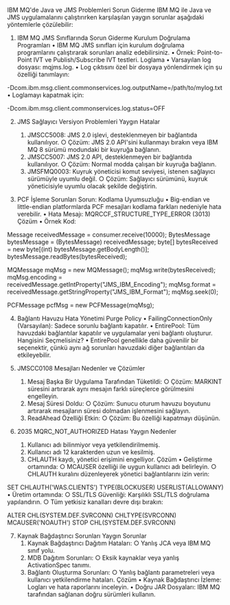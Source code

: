 IBM MQ'de Java ve JMS Problemleri Sorun Giderme
IBM MQ ile Java ve JMS uygulamalarını çalıştırırken karşılaşılan yaygın sorunlar aşağıdaki yöntemlerle çözülebilir:

1. IBM MQ JMS Sınıflarında Sorun Giderme
Kurulum Doğrulama Programları
	• IBM MQ JMS sınıfları için kurulum doğrulama programlarını çalıştırarak sorunları analiz edebilirsiniz.
	• Örnek: Point-to-Point IVT ve Publish/Subscribe IVT testleri.
Loglama
	• Varsayılan log dosyası: mqjms.log.
	• Log çıktısını özel bir dosyaya yönlendirmek için şu özelliği tanımlayın:-Dcom.ibm.msg.client.commonservices.log.outputName=/path/to/mylog.txt
	• Loglamayı kapatmak için:-Dcom.ibm.msg.client.commonservices.log.status=OFF

2. JMS Sağlayıcı Versiyon Problemleri
Yaygın Hatalar
	1. JMSCC5008: JMS 2.0 işlevi, desteklenmeyen bir bağlantıda kullanılıyor.
		○ Çözüm: JMS 2.0 API'sini kullanmayı bırakın veya IBM MQ 8 sürümü modundaki bir kuyruğa bağlanın.
	2. JMSCC5007: JMS 2.0 API, desteklenmeyen bir bağlantıda kullanılıyor.
		○ Çözüm: Normal modda çalışan bir kuyruğa bağlanın.
	3. JMSFMQ0003: Kuyruk yöneticisi komut seviyesi, istenen sağlayıcı sürümüyle uyumlu değil.
		○ Çözüm: Sağlayıcı sürümünü, kuyruk yöneticisiyle uyumlu olacak şekilde değiştirin.

3. PCF İşleme Sorunları
Sorun: Kodlama Uyumsuzluğu
	• Big-endian ve little-endian platformlarda PCF mesajları kodlama farkları nedeniyle hata verebilir.
	• Hata Mesajı: MQRCCF_STRUCTURE_TYPE_ERROR (3013)
Çözüm
	• Örnek Kod:Message receivedMessage = consumer.receive(10000);BytesMessage bytesMessage = (BytesMessage) receivedMessage;byte[] bytesReceived = new byte[(int) bytesMessage.getBodyLength()];bytesMessage.readBytes(bytesReceived);MQMessage mqMsg = new MQMessage();mqMsg.write(bytesReceived);mqMsg.encoding = receivedMessage.getIntProperty("JMS_IBM_Encoding");mqMsg.format = receivedMessage.getStringProperty("JMS_IBM_Format");mqMsg.seek(0);PCFMessage pcfMsg = new PCFMessage(mqMsg);

4. Bağlantı Havuzu Hata Yönetimi
Purge Policy
	• FailingConnectionOnly (Varsayılan): Sadece sorunlu bağlantı kapatılır.
	• EntirePool: Tüm havuzdaki bağlantılar kapatılır ve uygulamalar yeni bağlantı oluşturur.
Hangisini Seçmelisiniz?
	• EntirePool genellikle daha güvenilir bir seçenektir, çünkü aynı ağ sorunları havuzdaki diğer bağlantıları da etkileyebilir.

5. JMSCC0108 Mesajları
Nedenler ve Çözümler
	1. Mesaj Başka Bir Uygulama Tarafından Tüketildi:
		○ Çözüm: MARKINT süresini artırarak aynı mesajın farklı süreçlerce görülmesini engelleyin.
	2. Mesaj Süresi Doldu:
		○ Çözüm: Sunucu oturum havuzu boyutunu artırarak mesajların süresi dolmadan işlenmesini sağlayın.
	3. ReadAhead Özelliği Etkin:
		○ Çözüm: Bu özelliği kapatmayı düşünün.

6. 2035 MQRC_NOT_AUTHORIZED Hatası
Yaygın Nedenler
	1. Kullanıcı adı bilinmiyor veya yetkilendirilmemiş.
	2. Kullanıcı adı 12 karakterden uzun ve kesilmiş.
	3. CHLAUTH kaydı, yönetici erişimini engelliyor.
Çözüm
	• Geliştirme ortamında:
		○ MCAUSER özelliği ile uygun kullanıcı adı belirleyin.
		○ CHLAUTH kuralını düzenleyerek yönetici bağlantılarını izin verin:SET CHLAUTH('WAS.CLIENTS') TYPE(BLOCKUSER) USERLIST(ALLOWANY)
	• Üretim ortamında:
		○ SSL/TLS Güvenliği: Karşılıklı SSL/TLS doğrulama yapılandırın.
		○ Tüm yetkisiz kanalları devre dışı bırakın:ALTER CHL(SYSTEM.DEF.SVRCONN) CHLTYPE(SVRCONN) MCAUSER('NOAUTH') STOP CHL(SYSTEM.DEF.SVRCONN)

7. Kaynak Bağdaştırıcı Sorunları
Yaygın Sorunlar
	1. Kaynak Bağdaştırıcı Dağıtım Hataları:
		○ Yanlış JCA veya IBM MQ sınıf yolu.
	2. MDB Dağıtım Sorunları:
		○ Eksik kaynaklar veya yanlış ActivationSpec tanımı.
	3. Bağlantı Oluşturma Sorunları:
		○ Yanlış bağlantı parametreleri veya kullanıcı yetkilendirme hataları.
Çözüm
	• Kaynak Bağdaştırıcı İzleme: Logları ve hata raporlarını inceleyin.
	• Doğru JAR Dosyaları: IBM MQ tarafından sağlanan doğru sürümleri kullanın.
